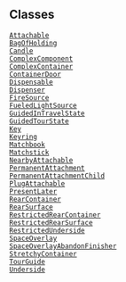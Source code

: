 ---
---
## Classes

<a href="../object/Attachable.html#Attachable"
target="main"><code>Attachable</code></a>  
<a href="../object/BagOfHolding.html#BagOfHolding"
target="main"><code>BagOfHolding</code></a>  
<a href="../object/Candle.html#Candle"
target="main"><code>Candle</code></a>  
<a href="../object/ComplexComponent.html#ComplexComponent"
target="main"><code>ComplexComponent</code></a>  
<a href="../object/ComplexContainer.html#ComplexContainer"
target="main"><code>ComplexContainer</code></a>  
<a href="../object/ContainerDoor.html#ContainerDoor"
target="main"><code>ContainerDoor</code></a>  
<a href="../object/Dispensable.html#Dispensable"
target="main"><code>Dispensable</code></a>  
<a href="../object/Dispenser.html#Dispenser"
target="main"><code>Dispenser</code></a>  
<a href="../object/FireSource.html#FireSource"
target="main"><code>FireSource</code></a>  
<a href="../object/FueledLightSource.html#FueledLightSource"
target="main"><code>FueledLightSource</code></a>  
<a href="../object/GuidedInTravelState.html#GuidedInTravelState"
target="main"><code>GuidedInTravelState</code></a>  
<a href="../object/GuidedTourState.html#GuidedTourState"
target="main"><code>GuidedTourState</code></a>  
<a href="../object/Key.html#Key" target="main"><code>Key</code></a>  
<a href="../object/Keyring.html#Keyring"
target="main"><code>Keyring</code></a>  
<a href="../object/Matchbook.html#Matchbook"
target="main"><code>Matchbook</code></a>  
<a href="../object/Matchstick.html#Matchstick"
target="main"><code>Matchstick</code></a>  
<a href="../object/NearbyAttachable.html#NearbyAttachable"
target="main"><code>NearbyAttachable</code></a>  
<a href="../object/PermanentAttachment.html#PermanentAttachment"
target="main"><code>PermanentAttachment</code></a>  
<a
href="../object/PermanentAttachmentChild.html#PermanentAttachmentChild"
target="main"><code>PermanentAttachmentChild</code></a>  
<a href="../object/PlugAttachable.html#PlugAttachable"
target="main"><code>PlugAttachable</code></a>  
<a href="../object/PresentLater.html#PresentLater"
target="main"><code>PresentLater</code></a>  
<a href="../object/RearContainer.html#RearContainer"
target="main"><code>RearContainer</code></a>  
<a href="../object/RearSurface.html#RearSurface"
target="main"><code>RearSurface</code></a>  
<a href="../object/RestrictedRearContainer.html#RestrictedRearContainer"
target="main"><code>RestrictedRearContainer</code></a>  
<a href="../object/RestrictedRearSurface.html#RestrictedRearSurface"
target="main"><code>RestrictedRearSurface</code></a>  
<a href="../object/RestrictedUnderside.html#RestrictedUnderside"
target="main"><code>RestrictedUnderside</code></a>  
<a href="../object/SpaceOverlay.html#SpaceOverlay"
target="main"><code>SpaceOverlay</code></a>  
<a
href="../object/SpaceOverlayAbandonFinisher.html#SpaceOverlayAbandonFinisher"
target="main"><code>SpaceOverlayAbandonFinisher</code></a>  
<a href="../object/StretchyContainer.html#StretchyContainer"
target="main"><code>StretchyContainer</code></a>  
<a href="../object/TourGuide.html#TourGuide"
target="main"><code>TourGuide</code></a>  
<a href="../object/Underside.html#Underside"
target="main"><code>Underside</code></a>  
